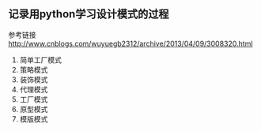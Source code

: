 ## 记录用python学习设计模式的过程

参考链接  http://www.cnblogs.com/wuyuegb2312/archive/2013/04/09/3008320.html

1. 简单工厂模式
2. 策略模式
3. 装饰模式
4. 代理模式
5. 工厂模式
6. 原型模式
7. 模版模式